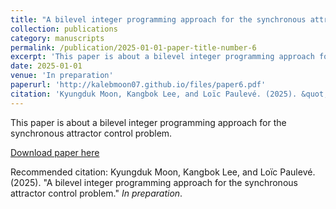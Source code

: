```yaml
---
title: "A bilevel integer programming approach for the synchronous attractor control problem"
collection: publications
category: manuscripts
permalink: /publication/2025-01-01-paper-title-number-6
excerpt: 'This paper is about a bilevel integer programming approach for the synchronous attractor control problem.'
date: 2025-01-01
venue: 'In preparation'
paperurl: 'http://kalebmoon07.github.io/files/paper6.pdf'
citation: 'Kyungduk Moon, Kangbok Lee, and Loïc Paulevé. (2025). &quot;A bilevel integer programming approach for the synchronous attractor control problem.&quot; <i>In preparation</i>.'
---
```

This paper is about a bilevel integer programming approach for the synchronous attractor control problem.

[Download paper here](http://kalebmoon07.github.io/files/paper6.pdf)

Recommended citation: Kyungduk Moon, Kangbok Lee, and Loïc Paulevé. (2025). "A bilevel integer programming approach for the synchronous attractor control problem." <i>In preparation</i>.
